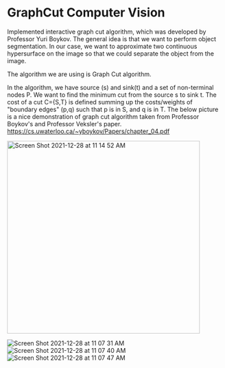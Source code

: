 # GraphCut Computer Vision

Implemented interactive graph cut algorithm, which was developed by Professor Yuri Boykov. The general idea is that we want to perform object segmentation. In our case, we want to approximate two continuous hypersurface on the image so that we could separate the object from the image.

The algorithm we are using is Graph Cut algorithm. 

In the algorithm, we have source (s) and sink(t) and a set of non-terminal nodes P. We want to find the minimum cut from the source s to sink t. The cost of a cut C={S,T} is defined summing up the costs/weights of "boundary edges" (p,q) such that p is in S, and q is in T. The below picture is a nice demonstration of graph cut algorithm taken from Professor Boykov's and Professor Veksler's paper. https://cs.uwaterloo.ca/~yboykov/Papers/chapter_04.pdf

<img width="449" alt="Screen Shot 2021-12-28 at 11 14 52 AM" src="https://user-images.githubusercontent.com/54965707/147585592-874703ef-f450-4e8f-b64b-1e1b6a8b0385.png">



![Screen Shot 2021-12-28 at 11 07 31 AM](https://user-images.githubusercontent.com/54965707/147585569-7b6e2e17-1ff4-43dd-9555-5b8ee3e538f5.png)
![Screen Shot 2021-12-28 at 11 07 40 AM](https://user-images.githubusercontent.com/54965707/147585579-96c29e5d-6d4a-47fe-9427-44de1fa6ae39.png)
![Screen Shot 2021-12-28 at 11 07 47 AM](https://user-images.githubusercontent.com/54965707/147585583-ac65a475-28e3-422a-b813-72b2f35c0375.png)
